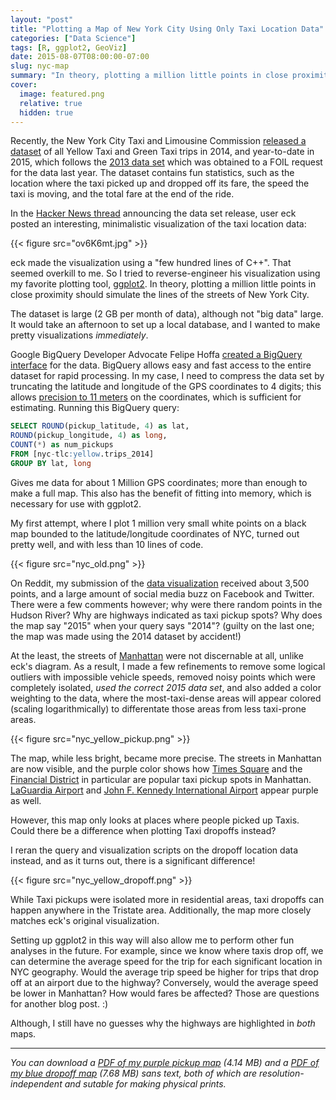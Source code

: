 ```yaml
---
layout: "post"
title: "Plotting a Map of New York City Using Only Taxi Location Data"
categories: ["Data Science"]
tags: [R, ggplot2, GeoViz]
date: 2015-08-07T08:00:00-07:00
slug: nyc-map
summary: "In theory, plotting a million little points in close proximity should simulate the lines of the streets of New York City."
cover:
  image: featured.png
  relative: true
  hidden: true
---
```


Recently, the New York City Taxi and Limousine Commission [released a dataset](http://www.nyc.gov/html/tlc/html/about/trip_record_data.shtml) of all Yellow Taxi and Green Taxi trips in 2014, and year-to-date in 2015, which follows the [2013 data set](http://chriswhong.com/open-data/foil_nyc_taxi/) which was obtained to a FOIL request for the data last year. The dataset contains fun statistics, such as the location where the taxi picked up and dropped off its fare, the speed the taxi is moving, and the total fare at the end of the ride.

In the [Hacker News thread](https://news.ycombinator.com/item?id=10003118) announcing the data set release, user eck posted an interesting, minimalistic visualization of the taxi location data:

{{< figure src="ov6K6mt.jpg" >}}

eck made the visualization using a "few hundred lines of C++". That seemed overkill to me. So I tried to reverse-engineer his visualization using my favorite plotting tool, [ggplot2](http://ggplot2.org/). In theory, plotting a million little points in close proximity should simulate the lines of the streets of New York City.

The dataset is large (2 GB per month of data), although not "big data" large. It would take an afternoon to set up a local database, and I wanted to make pretty visualizations _immediately_.

Google BigQuery Developer Advocate Felipe Hoffa [created a BigQuery interface](https://www.reddit.com/r/bigquery/comments/3fo9ao/nyc_taxi_trips_now_officially_shared_by_the_nyc/) for the data. BigQuery allows easy and fast access to the entire dataset for rapid processing. In my case, I need to compress the data set by truncating the latitude and longitude of the GPS coordinates to 4 digits; this allows [precision to 11 meters](http://gis.stackexchange.com/a/8674) on the coordinates, which is sufficient for estimating. Running this BigQuery query:

```sql
SELECT ROUND(pickup_latitude, 4) as lat,
ROUND(pickup_longitude, 4) as long,
COUNT(*) as num_pickups
FROM [nyc-tlc:yellow.trips_2014]
GROUP BY lat, long
```

Gives me data for about 1 Million GPS coordinates; more than enough to make a full map. This also has the benefit of fitting into memory, which is necessary for use with ggplot2.

My first attempt, where I plot 1 million very small white points on a black map bounded to the latitude/longitude coordinates of NYC, turned out pretty well, and with less than 10 lines of code.

{{< figure src="nyc_old.png" >}}

On Reddit, my submission of the [data visualization](https://www.reddit.com/r/dataisbeautiful/comments/3fvg8i/map_of_new_york_city_plotted_using_locations_of/) received about 3,500 points, and a large amount of social media buzz on Facebook and Twitter. There were a few comments however; why were there random points in the Hudson River? Why are highways indicated as taxi pickup spots? Why does the map say "2015" when your query says "2014"? (guilty on the last one; the map was made using the 2014 dataset by accident!)

At the least, the streets of [Manhattan](https://en.wikipedia.org/wiki/Manhattan) were not discernable at all, unlike eck's diagram. As a result, I made a few refinements to remove some logical outliers with impossible vehicle speeds, removed noisy points which were completely isolated, _used the correct 2015 data set_, and also added a color weighting to the data, where the most-taxi-dense areas will appear colored (scaling logarithmically) to differentate those areas from less taxi-prone areas.

{{< figure src="nyc_yellow_pickup.png" >}}

The map, while less bright, became more precise. The streets in Manhattan are now visible, and the purple color shows how [Times Square](https://en.wikipedia.org/wiki/Times_Square) and the [Financial District](https://en.wikipedia.org/wiki/Financial_District,_Manhattan) in particular are popular taxi pickup spots in Manhattan. [LaGuardia Airport](https://en.wikipedia.org/wiki/LaGuardia_Airport) and [John F. Kennedy International Airport](https://en.wikipedia.org/wiki/John_F._Kennedy_International_Airport) appear purple as well.

However, this map only looks at places where people picked up Taxis. Could there be a difference when plotting Taxi dropoffs instead?

I reran the query and visualization scripts on the dropoff location data instead, and as it turns out, there is a significant difference!

{{< figure src="nyc_yellow_dropoff.png" >}}

While Taxi pickups were isolated more in residential areas, taxi dropoffs can happen anywhere in the Tristate area. Additionally, the map more closely matches eck's original visualization.

Setting up ggplot2 in this way will also allow me to perform other fun analyses in the future. For example, since we know where taxis drop off, we can determine the average speed for the trip for each significant location in NYC geography. Would the average trip speed be higher for trips that drop off at an airport due to the highway? Conversely, would the average speed be lower in Manhattan? How would fares be affected? Those are questions for another blog post. :)

Although, I still have no guesses why the highways are highlighted in _both_ maps.

---

_You can download a [PDF of my purple pickup map](https://dl.dropboxusercontent.com/u/2017402/nyc_yellow_pickup.pdf) (4.14 MB) and a [PDF of my blue dropoff map](https://dl.dropboxusercontent.com/u/2017402/nyc_yellow_dropoff.pdf) (7.68 MB) sans text, both of which are resolution-independent and sutable for making physical prints._

